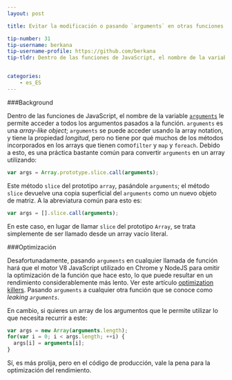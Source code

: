 ```yaml
---
layout: post

title: Evitar la modificación o pasando `arguments` en otras funciones - mata la optimización

tip-number: 31
tip-username: berkana
tip-username-profile: https://github.com/berkana
tip-tldr: Dentro de las funciones de JavaScript, el nombre de la variable `arguments` le permite acceder a todos los argumentos pasados a la función. `arguments` en un *array-like object*; `arguments` se puede acceder usando array notation, y tiene la propiedad *longitud*, pero no tiene muchos de los métodos incorporados en arrays que tienen como `filter` y `map` y `forEach`. Debido a esto, es una práctica bastante común para convertir `arguments` en una matriz utilizando el siguiente fragmento.


categories:
    - es_ES
---
```


###Background

Dentro de las funciones de JavaScript, el nombre de la variable [`arguments`](https://developer.mozilla.org/en-US/docs/Web/JavaScript/Reference/Functions/arguments) le permite acceder a todos los argumentos pasados a la función. `arguments` es una *array-like object*; `arguments` se puede acceder usando la array notation, y tiene la propiedad *longitud*, pero no tiene por qué muchos de los métodos incorporados en los arrays que tienen como`filter` y `map` y `foreach`. Debido a esto, es una práctica bastante común para convertir `arguments` en un array utilizando:

```js
var args = Array.prototype.slice.call(arguments);
```
Este método `slice` del prototipo `array`, pasándole `arguments`; el método `slice` devuelve una copia superficial del `arguments` como un nuevo objeto de matriz. A la abreviatura común para esto es:

```js
var args = [].slice.call(arguments);
```
En este caso, en lugar de llamar `slice` del prototipo `Array`, se trata simplemente de ser llamado desde un array vacío literal.

###Optimización

Desafortunadamente, pasando `arguments` en cualquier llamada de función hará que el motor V8 JavaScript utilizado en Chrome y NodeJS para omitir la optimización de la función que hace esto, lo que puede resultar en un rendimiento considerablemente más lento. Ver este artículo [optimization killers](https://github.com/petkaantonov/bluebird/wiki/Optimization-killers). Pasando `arguments` a cualquier otra función que se conoce como *leaking `arguments`*.

En cambio, si quieres un array de los argumentos que le permite utilizar lo que necesita recurrir a este:

```js
var args = new Array(arguments.length);
for(var i = 0; i < args.length; ++i) {
  args[i] = arguments[i];
}
```

Sí, es más prolija, pero en el código de producción, vale la pena para la optimización del rendimiento.